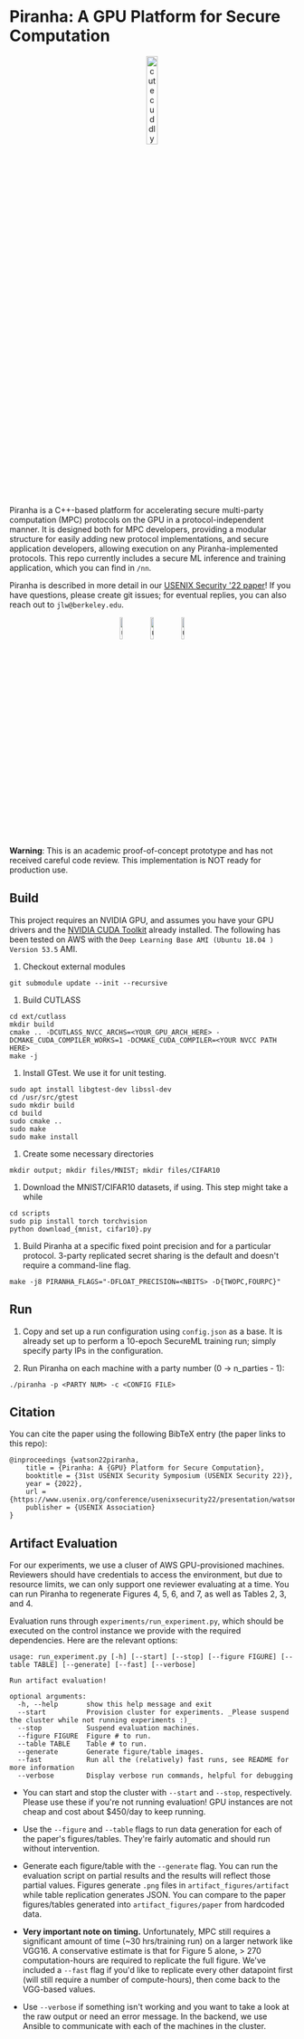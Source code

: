 
# Piranha: A GPU Platform for Secure Computation

<p align="center">
    <img src="https://github.com/ucbrise/piranha/blob/main/files/piranha-fish.png?raw=true" alt="cute cuddly PIRANHA >:D courtesy of Vivian Fang @ vivi.sh" width=20% height=20%/>
</p>

Piranha is a C++-based platform for accelerating secure multi-party computation (MPC) protocols on the GPU in a protocol-independent manner. It is designed both for MPC developers, providing a modular structure for easily adding new protocol implementations, and secure application developers, allowing execution on any Piranha-implemented protocols. This repo currently includes a secure ML inference and training application, which you can find in `/nn`.

Piranha is described in more detail in our [USENIX Security '22 paper](https://eprint.iacr.org/2022/892)! If you have questions, please create git issues; for eventual replies, you can also reach out to `jlw@berkeley.edu`.

<p align="center">
    <img src="https://github.com/ucbrise/piranha/blob/main/files/images/usenixbadges-available.png?raw=true" alt="usenix-available" width=10% height=10%/>
    <img src="https://github.com/ucbrise/piranha/blob/main/files/images/usenixbadges-functional.png?raw=true" alt="usenix-functional" width=10% height=10%/>
    <img src="https://github.com/ucbrise/piranha/blob/main/files/images/usenixbadges-reproduced.png?raw=true" alt="usenix-reproduced" width=10% height=10%/>
</p>

**Warning**: This is an academic proof-of-concept prototype and has not received careful code review. This implementation is NOT ready for production use.

## Build

This project requires an NVIDIA GPU, and assumes you have your GPU drivers and the [NVIDIA CUDA Toolkit](https://docs.nvidia.com/cuda/) already installed. The following has been tested on AWS with the `Deep Learning Base AMI (Ubuntu 18.04 ) Version 53.5` AMI.

1. Checkout external modules
```
git submodule update --init --recursive
```

1. Build CUTLASS

```
cd ext/cutlass
mkdir build
cmake .. -DCUTLASS_NVCC_ARCHS=<YOUR_GPU_ARCH_HERE> -DCMAKE_CUDA_COMPILER_WORKS=1 -DCMAKE_CUDA_COMPILER=<YOUR NVCC PATH HERE>
make -j
```

1. Install GTest. We use it for unit testing.

```
sudo apt install libgtest-dev libssl-dev
cd /usr/src/gtest
sudo mkdir build
cd build
sudo cmake ..
sudo make
sudo make install
```

1. Create some necessary directories

```
mkdir output; mkdir files/MNIST; mkdir files/CIFAR10
```

1. Download the MNIST/CIFAR10 datasets, if using. This step might take a while

```
cd scripts
sudo pip install torch torchvision
python download_{mnist, cifar10}.py
```

1. Build Piranha at a specific fixed point precision and for a particular protocol. 3-party replicated secret sharing is the default and doesn't require a command-line flag.

```
make -j8 PIRANHA_FLAGS="-DFLOAT_PRECISION=<NBITS> -D{TWOPC,FOURPC}"
```

## Run

1. Copy and set up a run configuration using `config.json` as a base. It is already set up to perform a 10-epoch SecureML training run; simply specify party IPs in the configuration.

1. Run Piranha on each machine with a party number (0 -> n_parties - 1):

```
./piranha -p <PARTY NUM> -c <CONFIG FILE>
```

## Citation

You can cite the paper using the following BibTeX entry (the paper links to this repo):

```
@inproceedings {watson22piranha,
    title = {Piranha: A {GPU} Platform for Secure Computation},
    booktitle = {31st USENIX Security Symposium (USENIX Security 22)},
    year = {2022},
    url = {https://www.usenix.org/conference/usenixsecurity22/presentation/watson},
    publisher = {USENIX Association}
}
```

## Artifact Evaluation

For our experiments, we use a cluser of AWS GPU-provisioned machines. Reviewers should have credentials to access the environment, but due to resource limits, we can only support one reviewer evaluating at a time. You can run Piranha to regenerate Figures 4, 5, 6, and 7, as well as Tables 2, 3, and 4.

Evaluation runs through `experiments/run_experiment.py`, which should be executed on the control instance we provide with the required dependencies. Here are the relevant options:

```
usage: run_experiment.py [-h] [--start] [--stop] [--figure FIGURE] [--table TABLE] [--generate] [--fast] [--verbose]

Run artifact evaluation!

optional arguments:
  -h, --help       show this help message and exit
  --start          Provision cluster for experiments. _Please suspend the cluster while not running experiments :)_
  --stop           Suspend evaluation machines.
  --figure FIGURE  Figure # to run.
  --table TABLE    Table # to run.
  --generate       Generate figure/table images.
  --fast           Run all the (relatively) fast runs, see README for more information
  --verbose        Display verbose run commands, helpful for debugging
```

* You can start and stop the cluster with `--start` and `--stop`, respectively. Please use these if you're not running evaluation! GPU instances are not cheap and cost about $450/day to keep running.

* Use the `--figure` and `--table` flags to run data generation for each of the paper's figures/tables. They're fairly automatic and should run without intervention. 

* Generate each figure/table with the `--generate` flag. You can run the evaluation script on partial results and the results will reflect those partial values. Figures generate `.png` files in `artifact_figures/artifact` while table replication generates JSON. You can compare to the paper figures/tables generated into `artifact_figures/paper` from hardcoded data.

* **Very important note on timing.** Unfortunately, MPC still requires a significant amount of time (~30 hrs/training run) on a larger network like VGG16. A conservative estimate is that for Figure 5 alone, > 270 computation-hours are required to replicate the full figure. We've included a `--fast` flag if you'd like to replicate every other datapoint first (will still require a number of compute-hours), then come back to the VGG-based values.

* Use `--verbose` if something isn't working and you want to take a look at the raw output or need an error message. In the backend, we use Ansible to communicate with each of the machines in the cluster.


